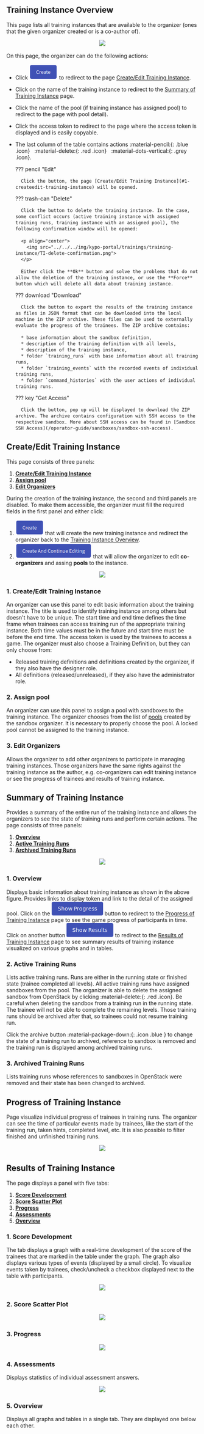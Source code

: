 ## Training Instance Overview
This page lists all training instances that are available to the organizer (ones that the given organizer created or is a co-author of). 

<p align="center">
  <img src="../../../img/user-guide/training-agenda/training-instance/TI-overview.png">
</p>

On this page, the organizer can do the following actions:

* Click ![create-button](../../img/buttons/create-button.png) to redirect to the page [Create/Edit Training Instance](#1-createedit-training-instance).
* Click on the name of the training instance to redirect to the [Summary of Training Instance](#summary-of-training-instance) page.
* Click the name of the pool (if training instance has assigned pool) to redirect to the page with pool detail). 
* Click the access token to redirect to the page where the access token is displayed and is easily copyable. 
* The last column of the table contains actions :material-pencil:{: .blue .icon} &nbsp; :material-delete:{: .red .icon} &nbsp; :material-dots-vertical:{: .grey .icon}.

    ??? pencil "Edit"
    
        Click the button, the page [Create/Edit Training Instance](#1-createedit-training-instance) will be opened.
    
    ??? trash-can "Delete"
    
        Click the button to delete the training instance. In the case, some conflict occurs (active training instance with assigned training runs, training instance with an assigned pool), the following confirmation window will be opened:
    
        <p align="center">
          <img src="../../../img/kypo-portal/trainings/training-instance/TI-delete-confirmation.png">
        </p>
    
        Either click the **Ok** button and solve the problems that do not allow the deletion of the training instance, or use the **Force** button which will delete all data about training instance.

    ??? download "Download"
    
        Click the button to export the results of the training instance as files in JSON format that can be downloaded into the local machine in the ZIP archive. These files can be used to externally evaluate the progress of the trainees. The ZIP archive contains:

        * base information about the sandbox definition, 
        * description of the training definition with all levels,
        * description of the training instance,
        * folder `training_runs` with base information about all training runs,
        * folder `training_events` with the recorded events of individual training runs,
        * folder `command_histories` with the user actions of individual training runs.

    ??? key "Get Access"
    
        Click the button, pop up will be displayed to download the ZIP archive. The archive contains configuration with SSH access to the respective sandbox. More about SSH access can be found in [Sandbox SSH Access](/operator-guide/sandboxes/sandbox-ssh-access).
    
    

## Create/Edit Training Instance 
This page consists of three panels: 

1. [**Create/Edit Training Instance**](#1-createedit-training-instance)
2. [**Assign pool**](#2-assign-pool) 
3. [**Edit Organizers**](#3-edit-organizers) 

During the creation of the training instance, the second and third panels are disabled. To make them accessible, the organizer must fill the required fields in the first panel and either click: 
1. ![create-button](../../img/buttons/create-button.png) that will create the new training instance and redirect the organizer back to the [Training Instance Overview](#training-instance-overview). 
2. ![create-and-continue-button](../../img/buttons/create-and-continue-button.png) that will allow the organizer to edit **co-organizers** and assing **pools** to the instance.

<p align="center">
  <img src="../../../img/user-guide/training-agenda/training-instance/TI-edit.png">
</p>

### 1. Create/Edit Training Instance 
An organizer can use this panel to edit basic information about the training instance. The title is used to identify training instance among others but doesn't have to be unique. The start time and end time defines the time frame when trainees can access training run of the appropriate training instance. Both time values must be in the future and start time must be before the end time. The access token is used by the trainees to access a game. The organizer must also choose a Training Definition, but they can only choose from:

* Released training definitions and definitions created by the organizer, if they also have the designer role. 
* All definitions (released/unreleased), if they also have the administrator role. 

### 2. Assign pool 
An organizer can use this panel to assign a pool with sandboxes to the training instance. The organizer chooses from the list of [pools](/user-guide/sandbox-agenda/pool) created by the sandbox organizer. It is necessary to properly choose the pool. A locked pool cannot be assigned to the training instance.

### 3. Edit Organizers 
Allows the organizer to add other organizers to participate in managing training instances. Those organizers have the same rights against the training instance as the author, e.g. co-organizers can edit training instance or see the progress of trainees and results of training instance.


## Summary of Training Instance 
Provides a summary of the entire run of the training instance and allows the organizers to see the state of training runs and perform certain actions.
The page consists of three panels: 

1. [**Overview**](#1-overview) 
2. [**Active Training Runs**](#2-active-training-runs) 
3. [**Archived Training Runs**](#3-archived-training-runs)

<p align="center">
  <img src="../../../img/user-guide/training-agenda/training-instance/TI-summary.png">
</p>

### 1. Overview
Displays basic information about training instance as shown in the above figure. Provides links to display token and link to the detail of the assigned pool. Click on the ![show-progress](../../img/buttons/show-progess-button.png) button to redirect to the [Progress of Training Instance](#progress-of-training-instance) page to see the game progress of participants in time. Click on another button ![show-results](../../img/buttons/show-results-button.png) to redirect to the [Results of Training Instance](#results-of-training-instance)  page to see summary results of training instance visualized on various graphs and in tables. 

### 2. Active Training Runs
Lists active training runs. Runs are either in the running state or finished state (trainee completed all levels).   All active training runs have assigned sandboxes from the pool. The organizer is able to delete the assigned sandbox from OpenStack by clicking :material-delete:{: .red .icon}. Be careful when deleting the sandbox from a training run in the running state. The trainee will not be able to complete the remaining levels. Those training runs should be archived after that, so trainees could not resume training run. 

Click the archive button :material-package-down:{: .icon .blue } to change the state of a training run to archived, reference to sandbox is removed and the training run is displayed among archived training runs.

### 3. Archived Training Runs 
Lists training runs whose references to sandboxes in OpenStack were removed and their state has been changed to archived. 

## Progress of Training Instance 
Page visualize individual progress of trainees in training runs. The organizer can see the time of particular events made by trainees, like the start of the training run, taken hints, completed level, etc. It is also possible to filter finished and unfinished training runs. 

<p align="center">
  <img src="../../../img/user-guide/training-agenda/training-instance/TI-progress.png">
</p>

## Results of Training Instance 
The page displays a panel with five tabs:
 
1. [**Score Development**](#1-score-development)
2. [**Score Scatter Plot**](#2-score-scatter-plot)
3. [**Progress**](#3-progress) 
4. [**Assessments**](#4-assessments) 
5. [**Overview**](#5-overview)

### 1. Score Development 
The tab displays a graph with a real-time development of the score of the trainees that are marked in the table under the graph. The graph also displays various types of events (displayed by a small circle). To visualize events taken by trainees, check/uncheck a checkbox displayed next to the table with participants. 

<p align="center">
  <img src="../../../img/user-guide/training-agenda/training-instance/TI-score-dev.png">
</p>


### 2. Score Scatter Plot 
<p align="center">
  <img src="../../../img/user-guide/training-agenda/training-instance/TI-score-scatter.png">
</p>

### 3. Progress 
<p align="center">
  <img src="../../../img/user-guide/training-agenda/training-instance/TI-score-progress.png">
</p>

### 4. Assessments 
Displays statistics of individual assessment answers.
 
<p align="center">
  <img src="../../../img/user-guide/training-agenda/training-instance/TI-assessment.png">
</p>

### 5. Overview 
Displays all graphs and tables in a single tab. They are displayed one below each other.
